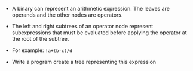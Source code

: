 * A binary can represent an arithmetic expression: The leaves are operands and the other nodes are operators.

* The left and right subtrees of an operator node represent subexpressions that must be evaluated before applying the operator at the root of the subtree.

* For example: `!a+(b-c)/d`

* Write a program create a tree representing this expression
